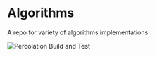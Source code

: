 # Algorithms
A repo for variety of algorithms implementations


![Percolation Build and Test](https://github.com/PavelHudau/Algorithms/workflows/Percolation%20Build%20and%20Test/badge.svg)